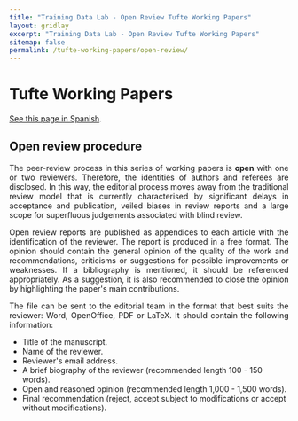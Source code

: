 ```yaml
---
title: "Training Data Lab - Open Review Tufte Working Papers"
layout: gridlay
excerpt: "Training Data Lab - Open Review Tufte Working Papers"
sitemap: false
permalink: /tufte-working-papers/open-review/
---
```


# Tufte Working Papers

<p align=" justify"><a href="/tufte-open-review-spanish/">See this page in Spanish</a>.</p>

## Open review procedure

<p align=" justify">The peer-review process in this series of working papers is <strong>open</strong> with one or two reviewers. Therefore, the identities of authors and referees are disclosed. In this way, the editorial process moves away from the traditional review model that is currently characterised by significant delays in acceptance and publication, veiled biases in review reports and a large scope for superfluous judgements associated with blind review.</p>

<p align=" justify">Open review reports are published as appendices to each article with the identification of the reviewer. The report is produced in a free format. The opinion should contain the general opinion of the quality of the work and recommendations, criticisms or suggestions for possible improvements or weaknesses. If a bibliography is mentioned, it should be referenced appropriately. As a suggestion, it is also recommended to close the opinion by highlighting the paper's main contributions.</p>

<p align=" justify">The file can be sent to the editorial team in the format that best suits the reviewer: Word, OpenOffice, PDF or LaTeX. It should contain the following information:</p>

<ul>
<li>Title of the manuscript.</li>
<li>Name of the reviewer.</li>
<li>Reviewer's email address.</li>
<li>A brief biography of the reviewer (recommended length 100 - 150 words).</li>
<li>Open and reasoned opinion (recommended length 1,000 - 1,500 words).</li>
<li>Final recommendation (reject, accept subject to modifications or accept without modifications).</li>
</ul>
<br />
